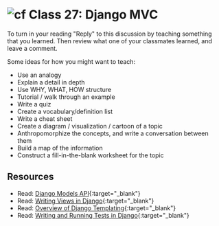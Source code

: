 # ![cf](http://i.imgur.com/7v5ASc8.png) Class 27: Django MVC

To turn in your reading "Reply" to this discussion by teaching something that you learned. Then review what one of your classmates learned, and leave a comment.

Some ideas for how you might want to teach:
- Use an analogy
- Explain a detail in depth
- Use WHY, WHAT, HOW structure
- Tutorial / walk through an example
- Write a quiz
- Create a vocabulary/definition list
- Write a cheat sheet
- Create a diagram / visualization / cartoon of a topic
- Anthropomorphize the concepts, and write a conversation between them
- Build a map of the information
- Construct a fill-in-the-blank worksheet for the topic

## Resources
- Read: [Django Models API](https://docs.djangoproject.com/en/2.0/topics/db/models/){:target="_blank"}
- Read: [Writing Views in Django](https://docs.djangoproject.com/en/2.0/topics/http/views/){:target="_blank"}
- Read: [Overview of Django Templating](https://docs.djangoproject.com/en/2.0/ref/templates/language/){:target="_blank"}
- Read: [Writing and Running Tests in Django](https://docs.djangoproject.com/en/dev/topics/testing/overview/){:target="_blank"}
